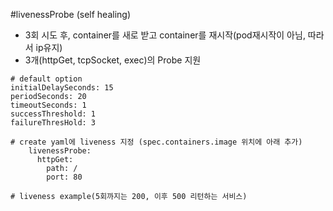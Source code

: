 #livenessProbe (self healing)
  - 3회 시도 후, container를 새로 받고 container를 재시작(pod재시작이 아님, 따라서 ip유지)
  - 3개(httpGet, tcpSocket, exec)의 Probe 지원
 
 
 ```
 # default option
 initialDelaySeconds: 15
 periodSeconds: 20
 timeoutSeconds: 1
 successThreshold: 1
 failureThresHold: 3
 ```
 
```
# create yaml에 liveness 지정 (spec.containers.image 위치에 아래 추가)
    livenessProbe:      
      httpGet:
        path: /
        port: 80
```

```
# liveness example(5회까지는 200, 이후 500 리턴하는 서비스)

```
